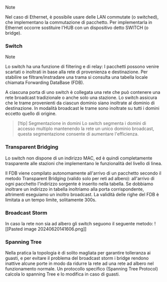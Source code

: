 >[!note]
>Nel caso di Ethernet, è possibile usare delle LAN commutate (o switched), che implementano la commutazione di pacchetto. Per implementarla in Ethernet occorre sostituire l'HUB con un dispositivo detto SWITCH (o bridge).

### Switch
>[!note]
>Lo switch ha una funzione di filtering e di relay: I pacchetti possono venire scartati o inoltrati in base alla rete di provenienza e destinazione. Per stabilire se filtrare/instradare una trama si consulta una tabella locale chiamata Forwarding DataBase (FDB).

A ciascuna porta di uno switch è collegata una rete che può contenere una rete broadcast tradizionale o anche solo una stazione.
Lo switch assicura che le trame provenienti da ciascun dominio siano inoltrate al dominio di destinazione. In modalità broadcast le trame sono inoltrate su tutti i domini eccetto quello di origine.

>[!tip] Segmentazione in domini
>Lo switch segmenta i domini di accesso multiplo mantenendo la rete un unico dominio broadcast, questa segmentazione consente di aumentare l'efficienza.

### Transparent Bridging
Lo switch non dispone di un indirizzo MAC, ed è quindi completamente trasparente alle stazioni che implementano le funzionalità del livello di linea. 

Il FDB viene compilato autonomamente all'arrivo di un pacchetto secondo il metodo Transparent Bridging (valido solo per reti ad albero): all'arrivo di ogni pacchetto l'indirizzo sorgente è inserito nella tabella. Se dobbiamo inoltrare un indirizzo in tabella inoltriamo alla porta corrispondente, altrimenti eseguiamo un inoltro broadcast. La validità delle righe del FDB è limitata a un tempo limite, solitamente 300s.

### Broadcast Storm
In caso la rete non sia ad albero gli switch seguono il seguente metodo:
![[Pasted image 20240620141606.png]]

### Spanning Tree
Nella pratica la topologia è di solito magliata per garantire tolleranza ai guasti, e per evitare il problema del broadcast storm i bridge rendono inattive alcune porte in modo da ridurre la rete ad una rete ad albero nel funzionamento normale. Un protocollo specifico (Spanning Tree Protocol) calcola lo spanning Tree e lo modifica in caso di guasti.

